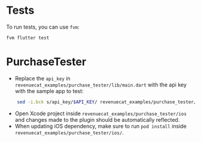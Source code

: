 # Tests

To run tests, you can use `fvm`:
```bash
fvm flutter test
```

# PurchaseTester

- Replace the `api_key` in `revenuecat_examples/purchase_tester/lib/main.dart` with the api key with the sample app to test:

```bash
    sed -i.bck s/api_key/$API_KEY/ revenuecat_examples/purchase_tester/integration_test/app_test.dart
```

- Open Xcode project inside `revenuecat_examples/purchase_tester/ios` and changes made to the plugin should be automatically reflected.
- When updating iOS dependency, make sure to run `pod install` inside `revenuecat_examples/purchase_tester/ios/`.

